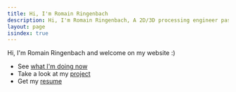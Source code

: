 ```yaml
---
title: Hi, I'm Romain Ringenbach
description: Hi, I'm Romain Ringenbach, A 2D/3D processing engineer passionate about video game devloppement
layout: page
isindex: true
---
```


Hi, I'm Romain Ringenbach and welcome on my website :)

- See [what I'm doing now](/now)
- Take a look at my [project](/projects)
- Get my [resume](/resume)
